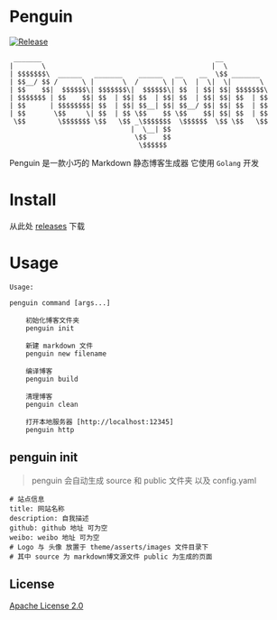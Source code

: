 # Penguin
[![Release][1]][2]

[1]: https://img.shields.io/badge/release-v0.2-brightgreen.svg
[2]: https://github.com/ntian2/Penguin/releases

```text
 _______                                           __           
|       \                                         |  \          
| $$$$$$$\  ______   _______    ______   __    __  \$$ _______  
| $$__/ $$ /      \ |       \  /      \ |  \  |  \|  \|       \ 
| $$    $$|  $$$$$$\| $$$$$$$\|  $$$$$$\| $$  | $$| $$| $$$$$$$\
| $$$$$$$ | $$    $$| $$  | $$| $$  | $$| $$  | $$| $$| $$  | $$
| $$      | $$$$$$$$| $$  | $$| $$__| $$| $$__/ $$| $$| $$  | $$
| $$       \$$     \| $$  | $$ \$$    $$ \$$    $$| $$| $$  | $$
 \$$        \$$$$$$$ \$$   \$$ _\$$$$$$$  \$$$$$$  \$$ \$$   \$$
                              |  \__| $$                        
                               \$$    $$                        
                                \$$$$$$                         
```
Penguin 是一款小巧的 Markdown 静态博客生成器 它使用 `Golang` 开发

# Install
从此处 [releases](https://github.com/ntian2/Penguin/releases) 下载

# Usage
```text
Usage:

penguin command [args...]

	初始化博客文件夹
	penguin init

	新建 markdown 文件
	penguin new filename

	编译博客
	penguin build

	清理博客
	penguin clean

	打开本地服务器 [http://localhost:12345]
	penguin http
```
## penguin init
> penguin 会自动生成 source 和 public 文件夹 以及 config.yaml
```
# 站点信息
title: 网站名称
description: 自我描述
github: github 地址 可为空
weibo: weibo 地址 可为空
# Logo 与 头像 放置于 theme/asserts/images 文件目录下
# 其中 source 为 markdown博文源文件 public 为生成的页面
```
## License
[Apache License 2.0](https://github.com/ntian2/Penguin/blob/master/LICENSE)
